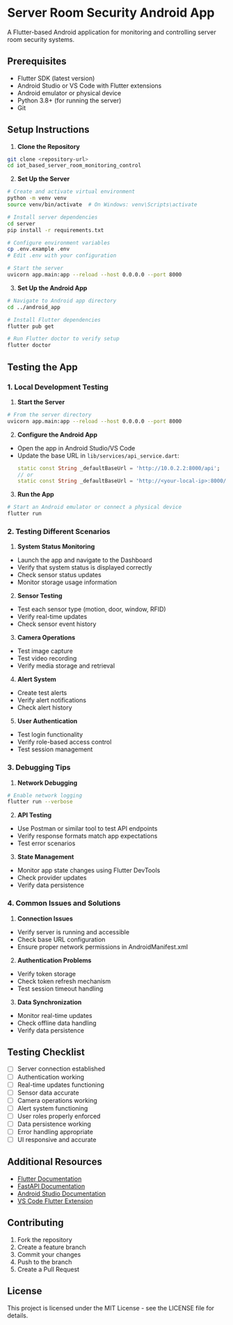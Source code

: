 # Server Room Security Android App

A Flutter-based Android application for monitoring and controlling server room security systems.

## Prerequisites

- Flutter SDK (latest version)
- Android Studio or VS Code with Flutter extensions
- Android emulator or physical device
- Python 3.8+ (for running the server)
- Git

## Setup Instructions

1. **Clone the Repository**
```bash
git clone <repository-url>
cd iot_based_server_room_monitoring_control
```

2. **Set Up the Server**
```bash
# Create and activate virtual environment
python -m venv venv
source venv/bin/activate  # On Windows: venv\Scripts\activate

# Install server dependencies
cd server
pip install -r requirements.txt

# Configure environment variables
cp .env.example .env
# Edit .env with your configuration

# Start the server
uvicorn app.main:app --reload --host 0.0.0.0 --port 8000
```

3. **Set Up the Android App**
```bash
# Navigate to Android app directory
cd ../android_app

# Install Flutter dependencies
flutter pub get

# Run Flutter doctor to verify setup
flutter doctor
```

## Testing the App

### 1. Local Development Testing

1. **Start the Server**
```bash
# From the server directory
uvicorn app.main:app --reload --host 0.0.0.0 --port 8000
```

2. **Configure the Android App**
- Open the app in Android Studio/VS Code
- Update the base URL in `lib/services/api_service.dart`:
  ```dart
  static const String _defaultBaseUrl = 'http://10.0.2.2:8000/api';  // For Android emulator
  // or
  static const String _defaultBaseUrl = 'http://<your-local-ip>:8000/api';  // For physical device
  ```

3. **Run the App**
```bash
# Start an Android emulator or connect a physical device
flutter run
```

### 2. Testing Different Scenarios

1. **System Status Monitoring**
- Launch the app and navigate to the Dashboard
- Verify that system status is displayed correctly
- Check sensor status updates
- Monitor storage usage information

2. **Sensor Testing**
- Test each sensor type (motion, door, window, RFID)
- Verify real-time updates
- Check sensor event history

3. **Camera Operations**
- Test image capture
- Test video recording
- Verify media storage and retrieval

4. **Alert System**
- Create test alerts
- Verify alert notifications
- Check alert history

5. **User Authentication**
- Test login functionality
- Verify role-based access control
- Test session management

### 3. Debugging Tips

1. **Network Debugging**
```bash
# Enable network logging
flutter run --verbose
```

2. **API Testing**
- Use Postman or similar tool to test API endpoints
- Verify response formats match app expectations
- Test error scenarios

3. **State Management**
- Monitor app state changes using Flutter DevTools
- Check provider updates
- Verify data persistence

### 4. Common Issues and Solutions

1. **Connection Issues**
- Verify server is running and accessible
- Check base URL configuration
- Ensure proper network permissions in AndroidManifest.xml

2. **Authentication Problems**
- Verify token storage
- Check token refresh mechanism
- Test session timeout handling

3. **Data Synchronization**
- Monitor real-time updates
- Check offline data handling
- Verify data persistence

## Testing Checklist

- [ ] Server connection established
- [ ] Authentication working
- [ ] Real-time updates functioning
- [ ] Sensor data accurate
- [ ] Camera operations working
- [ ] Alert system functioning
- [ ] User roles properly enforced
- [ ] Data persistence working
- [ ] Error handling appropriate
- [ ] UI responsive and accurate

## Additional Resources

- [Flutter Documentation](https://flutter.dev/docs)
- [FastAPI Documentation](https://fastapi.tiangolo.com/)
- [Android Studio Documentation](https://developer.android.com/studio)
- [VS Code Flutter Extension](https://marketplace.visualstudio.com/items?itemName=Dart-Code.flutter)

## Contributing

1. Fork the repository
2. Create a feature branch
3. Commit your changes
4. Push to the branch
5. Create a Pull Request

## License

This project is licensed under the MIT License - see the LICENSE file for details.
